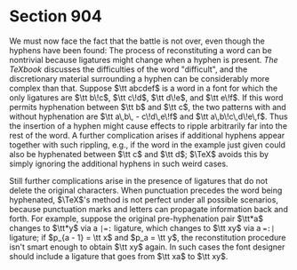 # Section 904

We must now face the fact that the battle is not over, even though the hyphens have been found:
The process of reconstituting a word can be nontrivial because ligatures might change when a hyphen is present.
*The TeXbook* discusses the difficulties of the word "difficult", and the discretionary material surrounding a hyphen can be considerably more complex than that.
Suppose $\tt abcdef$ is a word in a font for which the only ligatures are $\tt b\!c$, $\tt c\!d$, $\tt d\!e$, and $\tt e\!f$.
If this word permits hyphenation between $\tt b$ and $\tt c$, the two patterns with and without hyphenation are $\tt a\,b\, - c\!d\,e\!f$ and $\tt a\,b\!c\,d\!e\,f$.
Thus the insertion of a hyphen might cause effects to ripple arbitrarily far into the rest of the word.
A further complication arises if additional hyphens appear together with such rippling, e.g., if the word in the example just given could also be hyphenated between $\tt c$ and $\tt d$; $\TeX$ avoids this by simply ignoring the additional hyphens in such weird cases.

Still further complications arise in the presence of ligatures that do not delete the original characters.
When punctuation precedes the word being hyphenated, $\TeX$'s method is not perfect under all possible scenarios, because punctuation marks and letters can propagate information back and forth.
For example, suppose the original pre-hyphenation pair $\tt*a$ changes to $\tt*y$ via a `|=:` ligature, which changes to $\tt xy$ via a `=:|` ligature;
if $p_{a - 1} = \tt x$ and $p_a = \tt y$, the reconstitution procedure isn't smart enough to obtain $\tt xy$ again.
In such cases the font designer should include a ligature that goes from $\tt xa$ to $\tt xy$.
